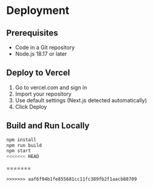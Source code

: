 # Deployment

## Prerequisites
- Code in a Git repository
- Node.js 18.17 or later

## Deploy to Vercel
1. Go to vercel.com and sign in
2. Import your repository
3. Use default settings (Next.js detected automatically)
4. Click Deploy

## Build and Run Locally
```bash
npm install
npm run build
npm start
<<<<<<< HEAD
```
=======
``` 
>>>>>>> aaf6f94b1fe855681cc11fc389fb2f1aacb88709
